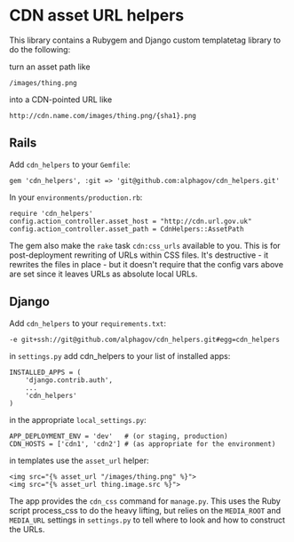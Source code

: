 CDN asset URL helpers
=====================

This library contains a Rubygem and Django custom templatetag library to do the following:

turn an asset path like

    /images/thing.png

into a CDN-pointed URL like

    http://cdn.name.com/images/thing.png/{sha1}.png

Rails
-----

Add `cdn_helpers` to your `Gemfile`:

    gem 'cdn_helpers', :git => 'git@github.com:alphagov/cdn_helpers.git'

In your `environments/production.rb`:

    require 'cdn_helpers'
    config.action_controller.asset_host = "http://cdn.url.gov.uk"
    config.action_controller.asset_path = CdnHelpers::AssetPath

The gem also make the `rake` task `cdn:css_urls` available to you. This is for post-deployment rewriting of URLs within CSS files. It's destructive - it rewrites the files in place - but it doesn't require that the config vars above are set since it leaves URLs as absolute local URLs.

Django
------

Add `cdn_helpers` to your `requirements.txt`:

    -e git+ssh://git@github.com/alphagov/cdn_helpers.git#egg=cdn_helpers
    
in `settings.py` add cdn_helpers to your list of installed apps:

    INSTALLED_APPS = (
        'django.contrib.auth',
        ...
        'cdn_helpers'
    )

in the appropriate `local_settings.py`:

    APP_DEPLOYMENT_ENV = 'dev'   # (or staging, production)
    CDN_HOSTS = ['cdn1', 'cdn2'] # (as appropriate for the environment)
    
    
in templates use the `asset_url` helper:

    <img src="{% asset_url "/images/thing.png" %}">
    <img src="{% asset_url thing.image.src %}">

The app provides the `cdn_css` command for `manage.py`. This uses the Ruby script process_css to do the heavy lifting, but relies on the `MEDIA_ROOT` and `MEDIA_URL` settings in `settings.py` to tell where to look and how to construct the URLs.